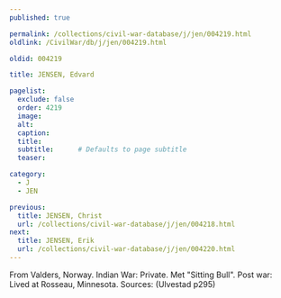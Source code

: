 ```yaml
---
published: true

permalink: /collections/civil-war-database/j/jen/004219.html
oldlink: /CivilWar/db/j/jen/004219.html

oldid: 004219

title: JENSEN, Edvard

pagelist:
  exclude: false
  order: 4219
  image: 
  alt:
  caption:
  title:
  subtitle:      # Defaults to page subtitle
  teaser:

category: 
  - J 
  - JEN

previous:
  title: JENSEN, Christ
  url: /collections/civil-war-database/j/jen/004218.html  
next:
  title: JENSEN, Erik
  url: /collections/civil-war-database/j/jen/004220.html   
---
```

From Valders, Norway. Indian War: Private. Met &quot;Sitting Bull&quot;. Post war: Lived at Rosseau, Minnesota. Sources: (Ulvestad p295)